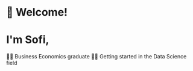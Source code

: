 # :wave: Welcome!

# I'm Sofi,

:woman_student: Business Economics graduate
:woman_technologist: Getting started in the Data Science field
